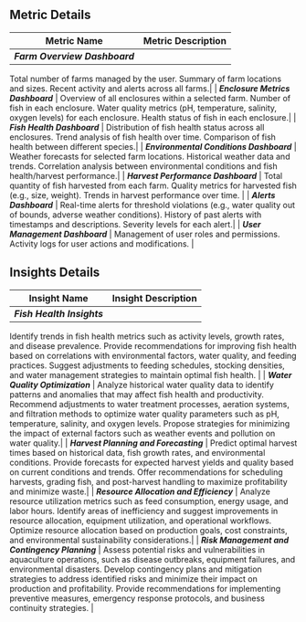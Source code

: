 ## Metric Details

| Metric Name  | Metric Description |
| ------------- | ------------- | 
| ***Farm Overview Dashboard***  | 
Total number of farms managed by the user.
Summary of farm locations and sizes.
Recent activity and alerts across all farms.| 
| ***Enclosure Metrics Dashboard***  | 
Overview of all enclosures within a selected farm.
Number of fish in each enclosure.
Water quality metrics (pH, temperature, salinity, oxygen levels) for each enclosure.
Health status of fish in each enclosure.|
| ***Fish Health Dashboard***  | 
Distribution of fish health status across all enclosures.
Trend analysis of fish health over time.
Comparison of fish health between different species.|
| ***Environmental Conditions Dashboard***  | 
Weather forecasts for selected farm locations.
Historical weather data and trends.
Correlation analysis between environmental conditions and fish health/harvest performance.|
| ***Harvest Performance Dashboard***  | 
Total quantity of fish harvested from each farm.
Quality metrics for harvested fish (e.g., size, weight).
Trends in harvest performance over time. |
| ***Alerts Dashboard***  | 
Real-time alerts for threshold violations (e.g., water quality out of bounds, adverse weather conditions).
History of past alerts with timestamps and descriptions.
Severity levels for each alert.|
| ***User Management Dashboard***  | 
Management of user roles and permissions.
Activity logs for user actions and modifications. |


## Insights Details

| Insight Name  | Insight Description |
| ------------- | ------------- | 
| ***Fish Health Insights***  | 
Identify trends in fish health metrics such as activity levels, growth rates, and disease prevalence.
Provide recommendations for improving fish health based on correlations with environmental factors, water quality, and feeding practices.
Suggest adjustments to feeding schedules, stocking densities, and water management strategies to maintain optimal fish health. | 
| ***Water Quality Optimization***  | 
Analyze historical water quality data to identify patterns and anomalies that may affect fish health and productivity.
Recommend adjustments to water treatment processes, aeration systems, and filtration methods to optimize water quality parameters such as pH, temperature, salinity, and oxygen levels.
Propose strategies for minimizing the impact of external factors such as weather events and pollution on water quality.|
| ***Harvest Planning and Forecasting***  | 
Predict optimal harvest times based on historical data, fish growth rates, and environmental conditions.
Provide forecasts for expected harvest yields and quality based on current conditions and trends.
Offer recommendations for scheduling harvests, grading fish, and post-harvest handling to maximize profitability and minimize waste.|
| ***Resource Allocation and Efficiency***  | 
Analyze resource utilization metrics such as feed consumption, energy usage, and labor hours.
Identify areas of inefficiency and suggest improvements in resource allocation, equipment utilization, and operational workflows.
Optimize resource allocation based on production goals, cost constraints, and environmental sustainability considerations.|
| ***Risk Management and Contingency Planning***  | 
Assess potential risks and vulnerabilities in aquaculture operations, such as disease outbreaks, equipment failures, and environmental disasters.
Develop contingency plans and mitigation strategies to address identified risks and minimize their impact on production and profitability.
Provide recommendations for implementing preventive measures, emergency response protocols, and business continuity strategies. |
